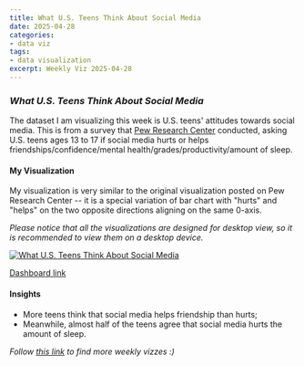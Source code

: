 ```yaml
---
title: What U.S. Teens Think About Social Media
date: 2025-04-28
categories:
- data viz
tags:
- data visualization
excerpt: Weekly Viz 2025-04-28
---
```


### *What U.S. Teens Think About Social Media*

The dataset I am visualizing this week is U.S. teens' attitudes towards social media. This is from a survey that [Pew Research Center](https://www.pewresearch.org/internet/2025/04/22/teens-social-media-and-mental-health/) conducted, asking U.S. teens ages 13 to 17 if social media hurts or helps friendships/confidence/mental health/grades/productivity/amount of sleep.  

#### My Visualization

My visualization is very similar to the original visualization posted on Pew Research Center -- it is a special variation of bar chart with "hurts" and "helps" on the two opposite directions aligning on the same 0-axis.  

*Please notice that all the visualizations are designed for desktop view, so it is recommended to view them on a desktop device.*  

<div class='tableauPlaceholder' id='viz1745902860446' style='position: relative'>
  <noscript><a href='#'>
    <img alt='What U.S. Teens Think About Social Media ' src='https:&#47;&#47;public.tableau.com&#47;static&#47;images&#47;20&#47;20250428WhatU_S_TeensThinkAboutSocialMedia&#47;WhatU_S_TeensThinkAboutSocialMedia&#47;1_rss.png' style='border: none' />
  </a></noscript>
  <object class='tableauViz'  style='display:none;'>
    <param name='host_url' value='https%3A%2F%2Fpublic.tableau.com%2F' />
    <param name='embed_code_version' value='3' />
    <param name='site_root' value='' />
    <param name='name' value='20250428WhatU_S_TeensThinkAboutSocialMedia&#47;WhatU_S_TeensThinkAboutSocialMedia' />
    <param name='tabs' value='no' />
    <param name='toolbar' value='yes' />
    <param name='static_image' value='https:&#47;&#47;public.tableau.com&#47;static&#47;images&#47;20&#47;20250428WhatU_S_TeensThinkAboutSocialMedia&#47;WhatU_S_TeensThinkAboutSocialMedia&#47;1.png' />
    <param name='animate_transition' value='yes' />
    <param name='display_static_image' value='yes' />
    <param name='display_spinner' value='yes' />
    <param name='display_overlay' value='yes' />
    <param name='display_count' value='yes' />
    <param name='language' value='en-US' />
  </object></div>            
  <script type='text/javascript'>           
    var divElement = document.getElementById('viz1745902860446');           
    var vizElement = divElement.getElementsByTagName('object')[0];             
    if ( divElement.offsetWidth > 800 ) { vizElement.style.width='800px';vizElement.style.height='627px';} else if ( divElement.offsetWidth > 500 ) { vizElement.style.width='800px';vizElement.style.height='627px';} else { vizElement.style.width='100%';vizElement.style.height='827px';}   
    var scriptElement = document.createElement('script');     
    scriptElement.src = 'https://public.tableau.com/javascripts/api/viz_v1.js'; 
    vizElement.parentNode.insertBefore(scriptElement, vizElement);          
  </script>

[Dashboard link](https://public.tableau.com/views/20250428WhatU_S_TeensThinkAboutSocialMedia/WhatU_S_TeensThinkAboutSocialMedia?:language=en-US&:sid=&:redirect=auth&:display_count=n&:origin=viz_share_link)

#### Insights
* More teens think that social media helps friendship than hurts;
* Meanwhile, almost half of the teens agree that social media hurts the amount of sleep.  

*Follow [this link](https://yudong-94.github.io/personal-website/data%20viz/WeeklyViz2025/) to find more weekly vizzes :)*
